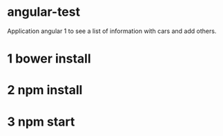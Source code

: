 # angular-test
Application angular 1 to see a list of information with cars and add others.
# 1 bower install
# 2 npm install
# 3 npm start
